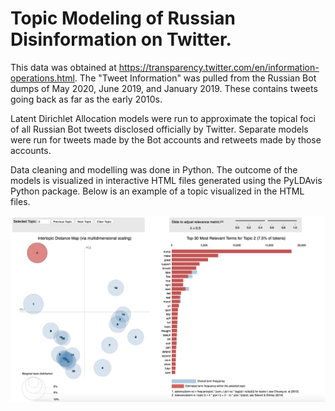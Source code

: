 # Topic Modeling of Russian Disinformation on Twitter. 


This data was obtained at https://transparency.twitter.com/en/information-operations.html. The "Tweet Information" was pulled from the Russian Bot dumps of May 2020, June 2019, and January 2019. These contains tweets going back as far as the early 2010s.

Latent Dirichlet Allocation models were run to approximate the topical foci of all Russian Bot tweets disclosed officially by Twitter. Separate models were run for tweets made by the Bot accounts and retweets made by those accounts. 

Data cleaning and modelling was done in Python. The outcome of the models is visualized in interactive HTML files generated using the PyLDAvis Python package. Below is an example of a topic visualized in the HTML files.

![alt text](https://github.com/michaelznidarsic/disinformation-topic-modeling/blob/master/LDAtopicvizsample.png?raw=true)



